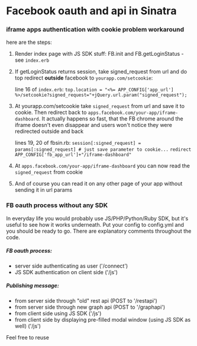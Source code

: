 # Facebook oauth and api in Sinatra

### iframe apps authentication with cookie problem workaround

here are the steps:

1. Render index page with JS SDK stuff: FB.init and FB.getLoginStatus - see `index.erb`
2. If getLoginStatus returns session, take signed_request from url and do top redirect **outside** facebook to `yourapp.com/setcookie`:

	line 16 of `index.erb`: 
	`top.location = "<%= APP_CONFIG['app_url'] %>/setcookie?signed_request="+jQuery.url.param("signed_request");`
	
3. At yourapp.com/setcookie take `signed_request` from url and save it to cookie. Then redirect back to `apps.facebook.com/your-app/iframe-dashboard`. It actually happens so fast, that the FB chrome around the iframe doesn't even disappear and users won't notice they were redirected outside and back

	lines 19, 20 of fbsin.rb:
	`session[:signed_request] = params[:signed_request] # just save parameter to cookie...`
	`redirect APP_CONFIG['fb_app_url']+"/iframe-dashboard"`
	
4. At `apps.facebook.com/your-app/iframe-dashboard` you can now read the `signed_request` from cookie
5. And of course you can read it on any other page of your app without sending it in url params 


### FB oauth process without any SDK

In everyday life you would probably use JS/PHP/Python/Ruby SDK, but it's useful to see how it works underneath.
Put your config to config.yml and you should be ready to go.
There are explanatory comments throughout the code.

##### FB oauth process:

* server side authenticating as user ('/connect')
* JS SDK authentication on client side ('/js')

##### Publishing message:

* from server side through "old" rest api (POST to '/restapi')
* from server side through new graph api (POST to '/graphapi')
* from client side using JS SDK ('/js')
* from client side by displaying pre-filled modal window (using JS SDK as well) ('/js')

Feel free to reuse